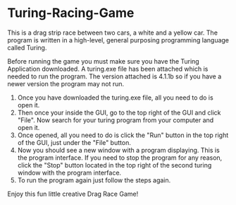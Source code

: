 # Turing-Racing-Game
This is a drag strip race between two cars, a white and a yellow car. The program is written in a high-level, general purposing programming language called Turing.

Before running the game you must make sure you have the Turing Application downloaded. A turing.exe file has been attached which is needed to run the program.
The version attached is 4.1.1b so if you have a newer version the program may not run.

1. Once you have downloaded the turing.exe file, all you need to do is open it.
2. Then once your inside the GUI, go to the top right of the GUI and click "File". Now search for your turing program from your computer and open it.
3. Once opened, all you need to do is click the "Run" button in the top right of the GUI, just under the "File" button.
4. Now you should see a new window with a program displaying. This is the program interface. If you need to stop the program for any reason, click the "Stop" button located
   in the top right of the second turing window with the program interface. 
5. To run the program again just follow the steps again.

Enjoy this fun little creative Drag Race Game!
